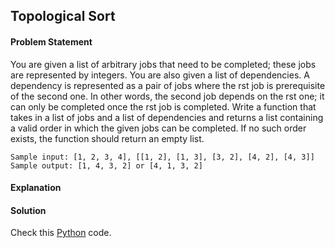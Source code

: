 ## Topological Sort

#### Problem Statement


You are given a list of arbitrary jobs that need to be completed; these jobs are represented by integers. You are also
given a list of dependencies. A dependency is represented as a pair of jobs where the rst job is prerequisite of the
second one. In other words, the second job depends on the rst one; it can only be completed once the rst job is
completed. Write a function that takes in a list of jobs and a list of dependencies and returns a list containing a valid
order in which the given jobs can be completed. If no such order exists, the function should return an empty list.

`Sample input: [1, 2, 3, 4], [[1, 2], [1, 3], [3, 2], [4, 2], [4, 3]]
Sample output: [1, 4, 3, 2] or [4, 1, 3, 2]
`


#### Explanation



#### Solution

Check this [Python](../solution/Topological_Sort.py) code.

